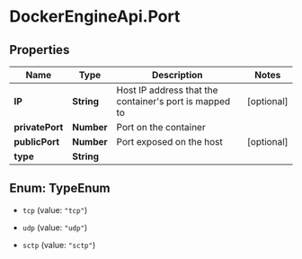 # DockerEngineApi.Port

## Properties

Name | Type | Description | Notes
------------ | ------------- | ------------- | -------------
**IP** | **String** | Host IP address that the container&#39;s port is mapped to | [optional] 
**privatePort** | **Number** | Port on the container | 
**publicPort** | **Number** | Port exposed on the host | [optional] 
**type** | **String** |  | 



## Enum: TypeEnum


* `tcp` (value: `"tcp"`)

* `udp` (value: `"udp"`)

* `sctp` (value: `"sctp"`)




